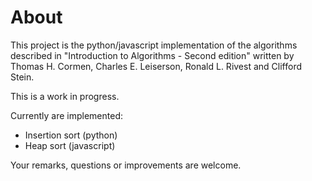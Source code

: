 # About

This project is the python/javascript implementation of the algorithms described in "Introduction to Algorithms - Second edition" written by Thomas H. Cormen, Charles E. Leiserson, Ronald L. Rivest and Clifford Stein.

This is a work in progress.

Currently are implemented:
* Insertion sort (python)
* Heap sort (javascript)

Your remarks, questions or improvements are welcome.
